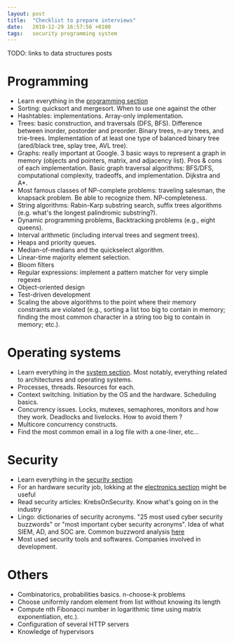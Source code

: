 ```yaml
---
layout: post
title:  "Checklist to prepare interviews"
date:   2018-12-29 16:57:56 +0100
tags:   security programming system
---
```

TODO: links to data structures posts

# Programming
* Learn everything in the [programming section](/programming/)
* Sorting: quicksort and mergesort. When to use one against the other
* Hashtables: implementations. Array-only implementation.
* Trees: basic construction, and traversals (DFS, BFS).  Difference between
inorder, postorder and preorder. Binary trees, n-ary trees, and trie-trees.
Implementation of at least one type of balanced binary tree (ared/black tree,
    splay tree, AVL tree).
* Graphs: really important at Google. 3 basic ways to represent a graph in
memory (objects and pointers, matrix, and adjacency list). Pros & cons of each
implementation. Basic graph traversal algorithms: BFS/DFS, computational
complexity, tradeoffs, and implementation. Dijkstra and A*.
* Most famous classes of NP-complete problems: traveling salesman, the knapsack
problem. Be able to recognize them. NP-completeness.
* String algorithms: Rabin-Karp substring search, suffix trees algorithms (e.g.
    what's the longest palindromic substring?).
* Dynamic programming problems, Backtracking problems (e.g., eight queens).
* Interval arithmetic (including interval trees and segment trees).
* Heaps and priority queues.
* Median-of-medians and the quickselect algorithm.
* Linear-time majority element selection.
* Bloom filters
* Regular expressions: implement a pattern matcher for very simple regexes
* Object-oriented design
* Test-driven development
* Scaling the above algorithms to the point where their memory constraints are
violated (e.g., sorting a list too big to contain in memory; finding the most common character in a string too big to contain in memory; etc.).

# Operating systems
* Learn everything in the [system section](/system/). Most notably, everything related to architectures and operating systems.
* Processes, threads. Resources for each.
* Context switching. Initiation by the OS and the hardware. Scheduling basics.
* Concurrency issues. Locks, mutexes, semaphores, monitors and how they work.
Deadlocks and livelocks. How to avoid them ?
* Multicore concurrency constructs.
* Find the most common email in a log file with a one-liner, etc...

# Security
* Learn everything in the [security section](/security/)
* For an hardware security job, lokking at the [electronics section](/electronics/) might be useful
* Read security articles: KrebsOnSecurity. Know what's going on in the industry
* Lingo: dictionaries of security acronyms. "25 most used cyber security
buzzwords" or "most important cyber security acronyms". Idea of what SIEM, AD,
and SOC are. Common buzzword analysis [here](https://medium.com/@kshortridge/infosec-startup-buzzword-bingo-2019-edition-d067fb1316cb)
* Most used security tools and softwares. Companies involved in development.

# Others
* Combinatorics, probabilities basics. n-choose-k problems
* Choose uniformly random element from list without knowing its length
* Compute nth Fibonacci number in logarithmic time using matrix exponentiation, etc.).
* Configuration of several HTTP servers
* Knowledge of hypervisors
